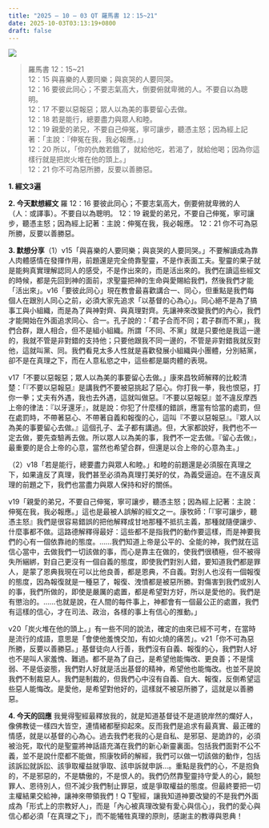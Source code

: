 ```yaml
---
title: "2025 – 10 – 03 QT 羅馬書 12：15~21"
date: 2025-10-03T03:13:19+0800
draft: false
---
```


![](/images/qt.jpg)
> 羅馬書 12：15~21  
> 12：15 與喜樂的人要同樂；與哀哭的人要同哭。  
> 12：16 要彼此同心；不要志氣高大，倒要俯就卑微的人。不要自以為聰明。  
> 12：17 不要以惡報惡；眾人以為美的事要留心去做。  
> 12：18 若是能行，總要盡力與眾人和睦。  
> 12：19 親愛的弟兄，不要自己伸冤，寧可讓步，聽憑主怒；因為經上記著：「主說：『伸冤在我，我必報應。』」  
> 12：20 所以，「你的仇敵若餓了，就給他吃，若渴了，就給他喝；因為你這樣行就是把炭火堆在他的頭上。」  
> 12：21 你不可為惡所勝，反要以善勝惡。  



**1.  經文3遍**

**2. 今天默想經文**
羅 12：16 要彼此同心；不要志氣高大，倒要俯就卑微的人（人：或譯事）。不要自以為聰明。
12：19 親愛的弟兄，不要自己伸冤，寧可讓步，聽憑主怒；因為經上記著：主說：伸冤在我，我必報應。
12：21 你不可為惡所勝，反要以善勝惡。

**3. 默想分享**（1）v15「與喜樂的人要同樂；與哀哭的人要同哭。」不要解讀成為靠人肉體感情在發揮作用，前題還是完全倚靠聖靈，不是作表面工夫。聖靈的果子就是能夠真實理解認同人的感受，不是作出來的，而是活出來的。我們在讀這些經文的時候，都是先回到神的面前，求聖靈把神的生命與愛賜給我們，然後我們才能「活出來」。v16「要彼此同心」現在教會最喜歡講合一、同心，但重點是我們每個人在跟別人同心之前，必須大家先追求「以基督的心為心」。同心絕不是為了搞事工與小組織，而是為了與神對齊、與真理對齊。先讓神來改變我們的內心，我們才能開始在外面追求同心、合一。孔子說的：「君子合而不同；君子群而不黨」，我們合群，跟人相合，但不是組小組織。所謂「不同、不黨」就是只要他是我這一邊的，我就不管是非對錯的支持他；只要他跟我不同一邊的，不管是非對錯我就反對他，這就叫黨、同。我們看見太多人性就是喜歡發展小組織與小團體，分別結黨，卻不是在真理之下，而在人意私慾之中，這些都是屬肉體的表現。

v17「不要以惡報惡；眾人以為美的事要留心去做。」康來昌牧師解釋的比較清楚：「『不要以惡報惡』是講我們不要被惡挑起了惡心。你打我一拳，我也恨惡，打你一拳；丈夫有外遇，我也去外遇，這就叫做惡。『不要以惡報惡』並不違反摩西上帝的律法：『以牙還牙』，就是說：你犯了什麼樣的錯誤，應當有恰當的處罰，但在處罰時，不帶著惡心、不帶著自義和報復的心，這叫『不要以惡報惡』。『眾人以為美的事要留心去做。』這個孔子、孟子都有講過。但，大家都說好，我們也不一定去做，要先查驗再去做。所以眾人以為美的事，我們不一定去做。『留心去做』，最重要的是合上帝的心意，當然也希望合群，但還是以合上帝的心意為主。」

（2）v18「若是能行，總要盡力與眾人和睦。」和睦的前題還是必須服在真理之下，如果違反了真理，我們甚至必須為真理打美好的仗，為義受逼迫。在不違反真理的前題之下，我們也當盡力與眾人保持和好的關係。

v19「親愛的弟兄，不要自己伸冤，寧可讓步，聽憑主怒；因為經上記著：主說：伸冤在我，我必報應。」這也是最被人誤解的經文之一。康牧師：「『寧可讓步，聽憑主怒』我們是很容易錯誤的把他解釋成甘地那種不抵抗主義，那種就隨便讓步、什麼事都不做。這路德解釋得最好：這些都不是指我們的動作要這樣，而是神要我們的心有一個依靠祂的態度。……我們知道上帝是公平的、全能的神，我們就在這信心當中，去做我們一切該做的事，而心是靠主在做的，使我們很積極，但不被得失所綑綁，對自己更沒有一個自義的態度，即使我們對別人錯，要知道我們都是罪人，是蒙了恩典我現在可以比他良善，都是恩典，不自義。對別人也沒有一個報復的態度，因為報復就是一種惡了，報復、洩憤都是被惡所勝。對傷害到我們或別人的事，我們所做的，即使是嚴厲的處置，都是希望對方好，所以是愛他的。我們是有懲治的。……也就是說，在人間的每件事上，神都會有一個最公正的處置，我們有這樣的信心，才在司法、政治，各樣的事上有信心的推動。」

v20「炭火堆在他的頭上。」有一些不同的說法，確定的由來已經不可考，在當時是流行的成語，意思是「會使他羞愧交加，有如火燒的痛苦」。v21「你不可為惡所勝，反要以善勝惡。」基督徒向人行善，我們沒有自義、報復的心，我們對人好也不是叫人家羞愧、難過。都不是為了自己，是希望他能悔改、更良善；不是懦弱、不是低姿態，我們對人好就是活出基督的精神，希望他也能悔改。也並不是說我們不制裁惡人。我們是制裁的，但我們心中沒有自義、自大、報復，反倒希望這些惡人能悔改。是愛他，是希望對他好的，這樣就不被惡所勝了，這就是以善勝惡。

**4. 今天的回應**
我覺得聖經最釋放我的，就是知道基督徒不是道貌岸然的爛好人，像佛教徒一樣四大皆空，連情緒都壓抑起來。反而我們是追求有最真實、最正確的情感，就是以基督的心為心。過去我們老我的心是自私、是邪惡、是詭詐的，必須被治死，取代的是聖靈將神話語充滿在我們的新心新靈裏面。包括我們面對不公不義，並不是說什麼都不能做，照康牧師的解經，我們可以做一切該做的動作，包括該訴訟就訴訟、該爭取權益就爭取、該申訴就申訴…。重點是我們的心，不是抱負的，不是邪惡的，不是驕傲的，不是恨人的。我們仍然靠聖靈持守愛人的心，饒恕罪人、恩待別人，但不減少我們制止罪惡，或是爭取權益的態度。但最終要把一切主權結果交給神，讓神來帶領我們！Q T聖經，讓我知道神要改變的不是我們外面成為「形式上的宗教好人」，而是「內心被真理改變有愛心與信心」，我們的愛心與信心都必須「在真理之下」，而不能犧牲真理的原則，感謝主的教導與恩典！
